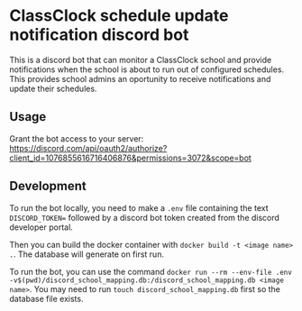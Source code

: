 # ClassClock schedule update notification discord bot
This is a discord bot that can monitor a ClassClock school and provide notifications when the school is about to run out of configured schedules. This provides school admins an oportunity to receive notifications and update their schedules.  

## Usage
Grant the bot access to your server:
https://discord.com/api/oauth2/authorize?client_id=1076855616716406876&permissions=3072&scope=bot


## Development

To run the bot locally, you need to make a `.env` file containing the text `DISCORD_TOKEN=` followed by a discord bot token created from the discord developer portal.

Then you can build the docker container with `docker build -t <image name> .`. The database will generate on first run.

To run the bot, you can use the command `docker run --rm --env-file .env -v$(pwd)/discord_school_mapping.db:/discord_school_mapping.db <image name>`. You may need to run `touch discord_school_mapping.db` first so the database file exists.
